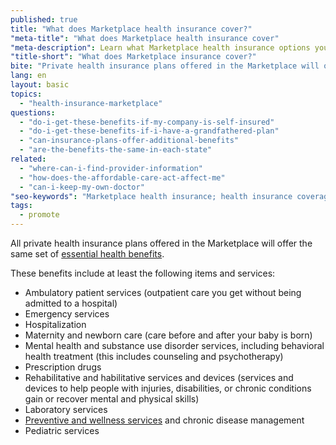 ```yaml
---
published: true
title: "What does Marketplace health insurance cover?"
"meta-title": "What does Marketplace health insurance cover"
"meta-description": Learn what Marketplace health insurance options you have in the Health Insurance Marketplace. Learn about the new Obamacare health care law today
"title-short": "What does Marketplace insurance cover?"
bite: "Private health insurance plans offered in the Marketplace will offer the same set of essential health benefits. "
lang: en
layout: basic
topics: 
  - "health-insurance-marketplace"
questions: 
  - "do-i-get-these-benefits-if-my-company-is-self-insured"
  - "do-i-get-these-benefits-if-i-have-a-grandfathered-plan"
  - "can-insurance-plans-offer-additional-benefits"
  - "are-the-benefits-the-same-in-each-state"
related: 
  - "where-can-i-find-provider-information"
  - "how-does-the-affordable-care-act-affect-me"
  - "can-i-keep-my-own-doctor"
"seo-keywords": "Marketplace health insurance; health insurance coverage; health insurance marketplace coverage"
tags: 
  - promote
---
```


All private health insurance plans offered in the Marketplace will offer the same set of [essential health benefits](/glossary/essential-health-benefits). 

These benefits include at least the following items and services:

* Ambulatory patient services (outpatient care you get without being admitted to a hospital)
* Emergency services
* Hospitalization
* Maternity and newborn care (care before and after your baby is born)
* Mental health and substance use disorder services, including behavioral health treatment (this includes counseling and psychotherapy)
* Prescription drugs
* Rehabilitative and habilitative services and devices (services and devices to help people with injuries, disabilities, or chronic conditions gain or recover mental and physical skills)
* Laboratory services
* [Preventive and wellness services](/what-are-my-preventive-care-benefits) and chronic disease management
* Pediatric services
